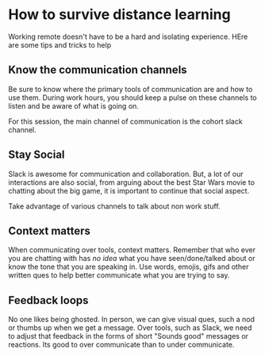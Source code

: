# How to survive distance learning

Working remote doesn't have to be a hard and isolating experience. HEre are some tips and tricks to help

## Know the communication channels

Be sure to know where the primary tools of communication are and how to use them. During work hours, you should keep a pulse on these channels to listen and be aware of what is going on.

For this session, the main channel of communication is the cohort slack channel.

## Stay Social

Slack is awesome for communication and collaboration. But, a lot of our interactions are also social, from arguing about the best Star Wars movie to chatting about the big game, it is important to continue that social aspect.

Take advantage of various channels to talk about non work stuff.

## Context matters

When communicating over tools, context matters. Remember that who ever you are chatting with has _no idea_ what you have seen/done/talked about or know the tone that you are speaking in. Use words, emojis, gifs and other written ques to help better communicate what you are trying to say.

## Feedback loops

No one likes being ghosted. In person, we can give visual ques, such a nod or thumbs up when we get a message. Over tools, such as Slack, we need to adjust that feedback in the forms of short
"Sounds good" messages or reactions. Its good to over communicate than to under communicate.
